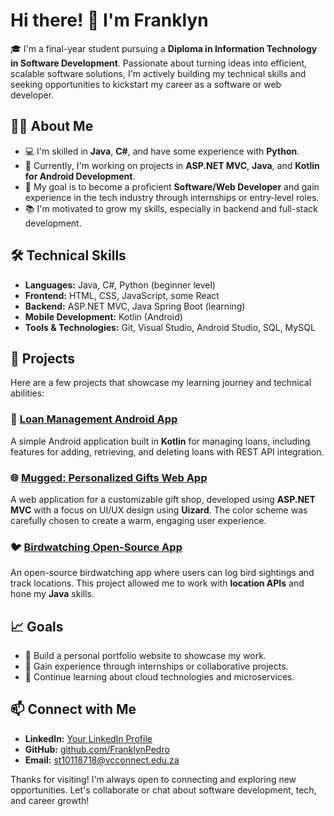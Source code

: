 # Hi there! 👋 I'm Franklyn

🎓 I'm a final-year student pursuing a **Diploma in Information Technology in Software Development**. Passionate about turning ideas into efficient, scalable software solutions, I'm actively building my technical skills and seeking opportunities to kickstart my career as a software or web developer.

## 👨‍💻 About Me

- 💻 I'm skilled in **Java**, **C#**, and have some experience with **Python**.
- 🌱 Currently, I'm working on projects in **ASP.NET MVC**, **Java**, and **Kotlin for Android Development**.
- 🎯 My goal is to become a proficient **Software/Web Developer** and gain experience in the tech industry through internships or entry-level roles.
- 📚 I'm motivated to grow my skills, especially in backend and full-stack development.

## 🛠 Technical Skills

- **Languages:** Java, C#, Python (beginner level)
- **Frontend:** HTML, CSS, JavaScript, some React
- **Backend:** ASP.NET MVC, Java Spring Boot (learning)
- **Mobile Development:** Kotlin (Android)
- **Tools & Technologies:** Git, Visual Studio, Android Studio, SQL, MySQL

## 🔧 Projects

Here are a few projects that showcase my learning journey and technical abilities:

### 📱 [Loan Management Android App](https://github.com/FranklynPedro/loan-management-android)
A simple Android application built in **Kotlin** for managing loans, including features for adding, retrieving, and deleting loans with REST API integration.

### 🌐 [Mugged: Personalized Gifts Web App](https://github.com/FranklynPedro/mugged)
A web application for a customizable gift shop, developed using **ASP.NET MVC** with a focus on UI/UX design using **Uizard**. The color scheme was carefully chosen to create a warm, engaging user experience.

### 🐦 [Birdwatching Open-Source App](https://github.com/FranklynPedro/birdwatching)
An open-source birdwatching app where users can log bird sightings and track locations. This project allowed me to work with **location APIs** and hone my **Java** skills.

## 📈 Goals

- 🚀 Build a personal portfolio website to showcase my work.
- 🤝 Gain experience through internships or collaborative projects.
- 📖 Continue learning about cloud technologies and microservices.

## 📫 Connect with Me

- **LinkedIn:** [Your LinkedIn Profile](https://www.linkedin.com/in/franklyn-pedro-250ba1268/)
- **GitHub:** [github.com/FranklynPedro](https://github.com/FranklynPedro)
- **Email:** st10118718@vcconnect.edu.za

Thanks for visiting! I'm always open to connecting and exploring new opportunities. Let's collaborate or chat about software development, tech, and career growth!
